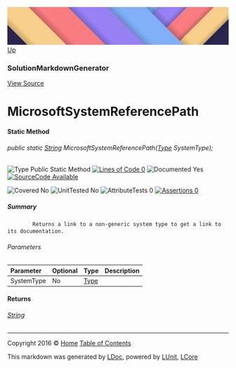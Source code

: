 ![](../Content/LDoc-banner-small.png "")
[Up](SolutionMarkdownGenerator.md)

### SolutionMarkdownGenerator
[View Source](../Markdown/SolutionMarkdownGenerator.cs)

# MicrosoftSystemReferencePath

#### Static Method

###### public static [String](https://msdn.microsoft.com/en-us/library/system.string.aspx) MicrosoftSystemReferencePath([Type](https://msdn.microsoft.com/en-us/library/system.type.aspx) SystemType);

![Type Public Static Method](http://b.repl.ca/v1/Type-Public%20Static%20Method-blue.png "") [![Lines of Code 0](http://b.repl.ca/v1/Lines%20of%20Code-0-red.png "")](../Markdown/SolutionMarkdownGenerator.cs#L43)    ![Documented Yes](http://b.repl.ca/v1/Documented-Yes-brightgreen.png "") [![SourceCode Available](http://b.repl.ca/v1/SourceCode-Available-brightgreen.png "")](../Markdown/SolutionMarkdownGenerator.cs#L43)

![Covered No](http://b.repl.ca/v1/Covered-No-red.png "") ![UnitTested No](http://b.repl.ca/v1/UnitTested-No-lightgrey.png "") ![AttributeTests 0](http://b.repl.ca/v1/AttributeTests-0-lightgrey.png "") [![Assertions 0](http://b.repl.ca/v1/Assertions-0-lightgrey.png "")](../Markdown/SolutionMarkdownGenerator.cs)

##### Summary

            Returns a link to a non-generic system type to get a link to its documentation.
            

###### Parameters

Parameter | Optional | Type | Description
:---  | :---  | :---  | :--- 
SystemType | No | [Type](https://msdn.microsoft.com/en-us/library/system.type.aspx) | 


#### Returns

###### [String](https://msdn.microsoft.com/en-us/library/system.string.aspx)



---

Copyright 2016 &copy; [Home](../../README.md) [Table of Contents](../../TableOfContents.md)

This markdown was generated by [LDoc](https://github.com/CodeSingularity/LDoc), powered by [LUnit](https://github.com/CodeSingularity/LUnit), [LCore](https://github.com/CodeSingularity/LCore)
